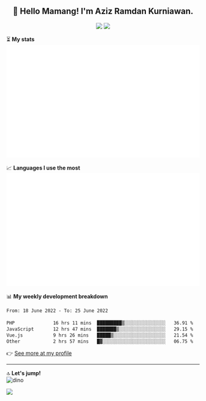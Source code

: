 <h2 align="center">👋 Hello Mamang! I'm Aziz Ramdan Kurniawan.</h2>  
<p align="center">
  <img src="https://komarev.com/ghpvc/?username=azizramdan">
  <img src="https://wakatime.com/badge/user/90056fa0-4c31-4eca-954e-2a3ac05896f9.svg">
</p>
    
⏳ **My stats**  
![](https://raw.githubusercontent.com/azizramdan/github-stats/master/generated/overview.svg#gh-dark-mode-only)

📈 **Languages I use the most**  
![](https://raw.githubusercontent.com/azizramdan/github-stats/master/generated/languages.svg#gh-dark-mode-only)

📊 **My weekly development breakdown**
<!--START_SECTION:waka-->

```text
From: 18 June 2022 - To: 25 June 2022

PHP              16 hrs 11 mins  █████████▒░░░░░░░░░░░░░░░   36.91 %
JavaScript       12 hrs 47 mins  ███████▒░░░░░░░░░░░░░░░░░   29.15 %
Vue.js           9 hrs 26 mins   █████▒░░░░░░░░░░░░░░░░░░░   21.54 %
Other            2 hrs 57 mins   █▓░░░░░░░░░░░░░░░░░░░░░░░   06.75 %
```

<!--END_SECTION:waka-->
👉 [See more at my profile](https://wakatime.com/@azizramdan)
***
🔝 **Let's jump!**  
![dino](https://raw.githubusercontent.com/azizramdan/azizramdan/master/dino.gif)  

![](https://hit.yhype.me/github/profile?user_id=27954794)
